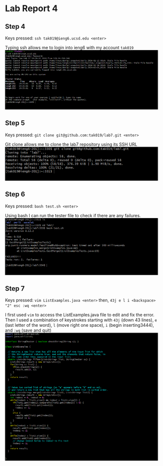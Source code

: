 # Lab Report 4

## Step 4
Keys pressed: `ssh tak019@ieng6.ucsd.edu <enter>`

Typing ssh allows me to login into ieng6 with my account `tak019`
![Image](login.PNG)

## Step 5
Keys pressed: `git clone git@github.com:tak019/lab7.git <enter>`

Git clone allows me to clone the lab7 repository using its SSH URL
![Image](clone.PNG) 

## Step 6
Keys pressed: `bash test.sh <enter>`

Using bash I can run the tester file to check if there are any failures.
![Image](failed.PNG)


## Step 7 
Keys pressed: `vim ListExamples.java <enter>` then, `43j e l i <backspace> "2" esc :wq <enter>`

I first used `vim` to access the ListExamples.java file to edit and fix the error. Then I used a combination of keystrokes starting with `43j` (down 43 lines), `e` (last letter of the word), `l` (move right one space), `i` (begin inserting3444), and `:wq` (save and quit)
![Image](fixed.PNG)
